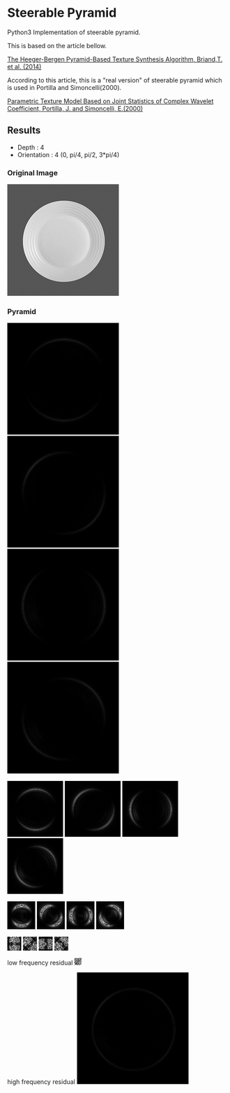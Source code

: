 # Steerable Pyramid
Python3 Implementation of steerable pyramid.

This is based on the article bellow.

[The Heeger-Bergen Pyramid-Based Texture Synthesis Algorithm, Briand,T. et al. (2014)](http://www.ipol.im/pub/art/2014/79/)

According to this article, this is a "real version" of steerable pyramid which is used in Portilla and Simoncelli(2000).

[Parametric Texture Model Based on Joint Statistics of Complex Wavelet Coefficient, Portilla, J. and Simoncelli, E.(2000) ](http://www.cns.nyu.edu/pub/lcv/portilla99.pdf)

 ## Results
 - Depth : 4
 - Orientation : 4 (0, pi/4, pi/2, 3*pi/4)
 
 ### Original Image
<img src="https://github.com/TetsuyaOdaka/SteerablePyramid/blob/master/saucer-mono256.png" width="256" alt="saucer">

 ### Pyramid
<img src="https://github.com/TetsuyaOdaka/SteerablePyramid/blob/master/out/img-layer0-lb0.png" alt="steerable pyramid">&nbsp;<img src="https://github.com/TetsuyaOdaka/SteerablePyramid/blob/master/out/img-layer0-lb1.png" alt="steerable pyramid">&nbsp;<img src="https://github.com/TetsuyaOdaka/SteerablePyramid/blob/master/out/img-layer0-lb2.png" alt="steerable pyramid">&nbsp;<img src="https://github.com/TetsuyaOdaka/SteerablePyramid/blob/master/out/img-layer0-lb3.png" alt="steerable pyramid">
 
<img src="https://github.com/TetsuyaOdaka/SteerablePyramid/blob/master/out/img-layer1-lb0.png" alt="steerable pyramid">&nbsp;<img src="https://github.com/TetsuyaOdaka/SteerablePyramid/blob/master/out/img-layer1-lb1.png" alt="steerable pyramid">&nbsp;<img src="https://github.com/TetsuyaOdaka/SteerablePyramid/blob/master/out/img-layer1-lb2.png" alt="steerable pyramid">&nbsp;<img src="https://github.com/TetsuyaOdaka/SteerablePyramid/blob/master/out/img-layer1-lb3.png" alt="steerable pyramid">
 
<img src="https://github.com/TetsuyaOdaka/SteerablePyramid/blob/master/out/img-layer2-lb0.png" alt="steerable pyramid">&nbsp;<img src="https://github.com/TetsuyaOdaka/SteerablePyramid/blob/master/out/img-layer2-lb1.png" alt="steerable pyramid">&nbsp;<img src="https://github.com/TetsuyaOdaka/SteerablePyramid/blob/master/out/img-layer2-lb2.png" alt="steerable pyramid">&nbsp;<img src="https://github.com/TetsuyaOdaka/SteerablePyramid/blob/master/out/img-layer2-lb3.png" alt="steerable pyramid">
 
<img src="https://github.com/TetsuyaOdaka/SteerablePyramid/blob/master/out/img-layer3-lb0.png" alt="steerable pyramid">&nbsp;<img src="https://github.com/TetsuyaOdaka/SteerablePyramid/blob/master/out/img-layer3-lb1.png" alt="steerable pyramid">&nbsp;<img src="https://github.com/TetsuyaOdaka/SteerablePyramid/blob/master/out/img-layer3-lb2.png" alt="steerable pyramid">&nbsp;<img src="https://github.com/TetsuyaOdaka/SteerablePyramid/blob/master/out/img-layer3-lb3.png" alt="steerable pyramid">

 low frequency residual
<img src="https://github.com/TetsuyaOdaka/SteerablePyramid/blob/master/out/img-residual-layer3.png" alt="steerable pyramid">

 high frequency residual
<img src="https://github.com/TetsuyaOdaka/SteerablePyramid/blob/master/out/img-h0.png" alt="steerable pyramid">

 

